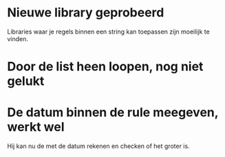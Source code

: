 # Nieuwe library geprobeerd
Libraries waar je regels binnen een string kan toepassen zijn moeilijk te vinden.

# Door de list heen loopen, nog niet gelukt

# De datum binnen de rule meegeven, werkt wel 
Hij kan nu de met de datum rekenen en checken of het groter is.

